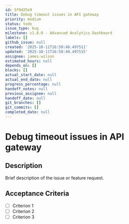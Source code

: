 ```yaml
---
id: 5f9d25e9
title: Debug timeout issues in API gateway
priority: medium
status: todo
issue_type: bug
milestone: v1.8.0 - Advanced Analytics Dashboard
labels: []
github_issue: null
created: '2025-10-11T16:50:40.497511'
updated: '2025-10-11T16:50:40.497515'
assignee: james.wilson
estimated_hours: null
depends_on: []
blocks: []
actual_start_date: null
actual_end_date: null
progress_percentage: null
handoff_notes: null
previous_assignee: null
handoff_date: null
git_branches: []
git_commits: []
completed_date: null
---
```


# Debug timeout issues in API gateway

## Description

Brief description of the issue or feature request.

## Acceptance Criteria

- [ ] Criterion 1
- [ ] Criterion 2
- [ ] Criterion 3